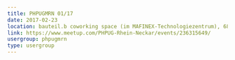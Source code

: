 ```yaml
---
title: PHPUGMRN 01/17
date: 2017-02-23
location: bauteil.b coworking space (im MAFINEX-Technologiezentrum), 68163 Mannheim
link: https://www.meetup.com/PHPUG-Rhein-Neckar/events/236315649/
usergroup: phpugmrn
type: usergroup
---
```

